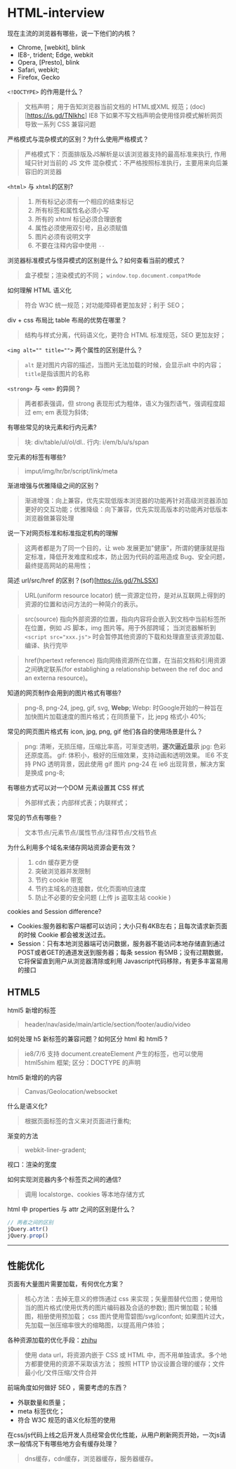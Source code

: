 # HTML-interview

现在主流的浏览器有哪些，说一下他们的内核？

- Chrome, [webkit], blink
- IE8-, trident; Edge, webkit
- Opera, [Presto], blink
- Safari, webkit;
- Firefox, Gecko

`<!DOCTYPE>` 的作用是什么？

> 文档声明； 用于告知浏览器当前文档的 HTML或XML 规范；(doc)[<https://is.gd/TNlkhc>] IE8 下如果不写文档声明会使用怪异模式解析网页导致一系列 CSS 兼容问题

严格模式与混杂模式的区别？为什么使用严格模式？

> 严格模式下：页面排版及JS解析是以该浏览器支持的最高标准来执行, 作用域只针对当前的 JS 文件 混杂模式：不严格按照标准执行，主要用来向后兼容旧的浏览器

`<html>` 与 `xhtml`的区别?

> 1. 所有标记必须有一个相应的结束标记
> 2. 所有标签和属性名必须小写
> 3. 所有的 xhtml 标记必须合理嵌套
> 4. 属性必须使用双引号，且必须赋值
> 5. 图片必须有说明文字
> 6. 不要在注释内容中使用 `--`

浏览器标准模式与怪异模式的区别是什么？如何查看当前的模式？

> 盒子模型；渲染模式的不同； `window.top.document.compatMode`

如何理解 HTML 语义化

> 符合 W3C 统一规范；对功能障碍者更加友好；利于 SEO；

div + css 布局比 table 布局的优势在哪里？

> 结构与样式分离，代码语义化，更符合 HTML 标准规范，SEO 更加友好；

`<img alt="" title="">` 两个属性的区别是什么？

> `alt` 是对图片内容的描述，当图片无法加载的时候，会显示alt 中的内容； `title`是指该图片的名称

`<strong>` 与 `<em>` 的异同？

> 两者都表强调，但 strong 表现形式为粗体，语义为强烈语气，强调程度超过 em; em 表现为斜体;

有哪些常见的块元素和行内元素?

> 块: div/table/ul/ol/dl.. 行内: i/em/b/u/s/span

空元素的标签有哪些?

> imput/img/hr/br/script/link/meta

渐进增强与优雅降级之间的区别？

> 渐进增强：向上兼容，优先实现低版本浏览器的功能再针对高级浏览器添加更好的交互功能；优雅降级：向下兼容，优先实现高版本的功能再对低版本浏览器做兼容处理

说一下对网页标准和标准指定机构的理解

> 这两者都是为了同一个目的，让 web 发展更加"健康"，所谓的健康就是指定标准，降低开发难度和成本，防止因为代码的滥用造成 Bug、安全问题，最终提高网站的易用性；

简述 url/src/href 的区别？(sof)[<https://is.gd/7hLSSX>]

> URL(uniform resource locator) 统一资源定位符，是对从互联网上得到的资源的位置和访问方法的一种简介的表示。

> src(source) 指向外部资源的位置，指向内容将会嵌入到文档中当前标签所在位置，例如 JS 脚本，img 图片等。用于外部跨域； 当浏览器解析到 `<script src="xxx.js">` 时会暂停其他资源的下载和处理直至该资源加载、编译、执行完毕

> href(hpertext reference) 指向网络资源所在位置，在当前文档和引用资源之间确定联系(for establighing a relationship between the ref doc and an externa resource)。

知道的网页制作会用到的图片格式有哪些?

> png-8, png-24, jpeg, gif, svg, **Webp**; Webp: 时Google开始的一种旨在加快图片加载速度的图片格式；在同质量下，比 jepg 格式小 40%;

常见的网页图片格式有 icon, jpg, png, gif 他们各自的使用场景是什么？

> png: 清晰，无损压缩，压缩比率高，可渐变透明，**逐次逼近显示** jpg: 色彩还原度高。 gif: 体积小，极好的压缩效果，支持动画和透明效果。 IE6 不支持 PNG 透明背景，因此使用 gif 图片 png-24 在 ie6 出现背景，解决方案是换成 png-8;

有哪些方式可以对一个DOM 元素设置其 CSS 样式

> 外部样式表；内部样式表；内联样式；

常见的节点有哪些？

> 文本节点/元素节点/属性节点/注释节点/文档节点

为什么利用多个域名来储存网站资源会更有效？

> 1. cdn 缓存更方便
> 2. 突破浏览器并发限制
> 3. 节约 cookie 带宽
> 4. 节约主域名的连接数，优化页面响应速度
> 5. 防止不必要的安全问题 (上传 js 盗取主站 cookie )

cookies and Session difference?

- Cookies:服务器和客户端都可以访问；大小只有4KB左右；且每次请求新页面的时候 Cookie 都会被发送过去。
- Session：只有本地浏览器端可访问数据，服务器不能访问本地存储直到通过POST或者GET的通道发送到服务器；每条 session 有5MB；没有过期数据，它将保留直到用户从浏览器清除或利用 Javascript代码移除，有更多丰富易用的接口

## HTML5

html5 新增的标签

> header/nav/aside/main/article/section/footer/audio/video

如何处理 h5 新标签的兼容问题？如何区分 html 和 html5 ?

> ie8/7/6 支持 document.createElement 产生的标签，也可以使用 html5shim 框架; 区分：DOCTYPE 的声明

html5 新增的的内容

> Canvas/Geolocation/websocket

什么是语义化?

> 根据页面标签的含义来对页面进行重构;

渐变的方法

> webkit-liner-gradent;

视口：渲染的宽度

如何实现浏览器内多个标签页之间的通信?

> 调用 localstorge、cookies 等本地存储方式

html 中 properties 与 attr 之间的区别是什么？

```javascript
// 两者之间的区别
jQuery.attr()
jQuery.prop()
```

--------------------------------------------------------------------------------

## 性能优化

页面有大量图片需要加载，有何优化方案？

> 核心方法：去掉无意义的修饰通过 css 来实现；矢量图替代位图；使用恰当的图片格式(使用优秀的图片编码器及合适的参数); 图片懒加载；轮播图，相册使用预加载； css 图片使用雪碧图/svg/iconfont; 如果图片过大，先加载一张压缩率很大的缩略图，以提高用户体验；

各种资源加载的优化手段：[zhihu](https://www.zhihu.com/question/21815101)

> 使用 data url，将资源内嵌于 CSS 或 HTML 中，而不用单独请求。多个地方都要使用的资源不采取该方法； 按照 HTTP 协议设置合理的缓存；文件最小化/文件压缩/文件合并

前端角度如何做好 SEO ，需要考虑的东西？

- 外联数量和质量；
- meta 标签优化；
- 符合 W3C 规范的语义化标签的使用

在css/js代码上线之后开发人员经常会优化性能，从用户刷新网页开始，一次js请求一般情况下有哪些地方会有缓存处理？

> dns缓存，cdn缓存，浏览器缓存，服务器缓存。
